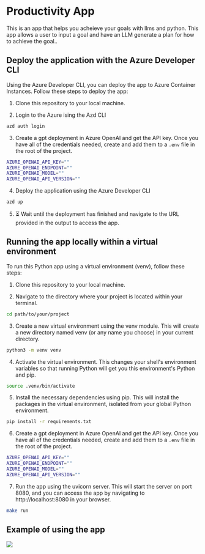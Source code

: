 # Productivity App
This is an app that helps you acheieve your goals with llms and python. This app allows a user to input a goal and have an LLM generate a plan for how to achieve the goal..

## Deploy the application with the Azure Developer CLI
Using the Azure Developer CLI, you can deploy the app to Azure Container Instances. Follow these steps to deploy the app:

1) Clone this repository to your local machine.

2) Login to the Azure ising the Azd CLI

```bash
azd auth login
```

3) Create a gpt deployment in Azure OpenAI and get the API key. Once you have all of the credentials needed, create and add them to a `.env` file in the root of the project.

```bash
AZURE_OPENAI_API_KEY=""
AZURE_OPENAI_ENDPOINT=""
AZURE_OPENAI_MODEL=""
AZURE_OPENAI_API_VERSION=""
```

4) Deploy the application using the Azure Developer CLI

```bash
azd up
```

5) ⏳ Wait until the deployment has finished and navigate to the URL provided in the output to access the app.

## Running the app locally within a virtual environment
To run this Python app using a virtual environment (venv), follow these steps:

1) Clone this repository to your local machine.

2) Navigate to the directory where your project is located within your terminal.

```bash
cd path/to/your/project
```

3) Create a new virtual environment using the venv module. This will create a new directory named venv (or any name you choose) in your current directory.

```bash
python3 -m venv venv
```

4) Activate the virtual environment. This changes your shell's environment variables so that running Python will get you this environment's Python and pip.

```bash
source .venv/bin/activate
```

5) Install the necessary dependencies using pip. This will install the packages in the virtual environment, isolated from your global Python environment.

```bash
pip install -r requirements.txt
```

6) Create a gpt deployment in Azure OpenAI and get the API key. Once you have all of the credentials needed, create and add them to a `.env` file in the root of the project.

```bash
AZURE_OPENAI_API_KEY=""
AZURE_OPENAI_ENDPOINT=""
AZURE_OPENAI_MODEL=""
AZURE_OPENAI_API_VERSION=""
```

7) Run the app using the uvicorn server. This will start the server on port 8080, and you can access the app by navigating to http://localhost:8080 in your browser.

```bash
make run
```

## Example of using the app 

![](https://github.com/marlenezw/galaxy_productivity_app/blob/main/goal_example.png)



